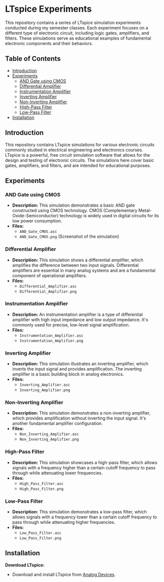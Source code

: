 # LTspice Experiments

This repository contains a series of LTspice simulation experiments conducted during my semester classes. Each experiment focuses on a different type of electronic circuit, including logic gates, amplifiers, and filters. These simulations serve as educational examples of fundamental electronic components and their behaviors.

## Table of Contents

- [Introduction](#introduction)
- [Experiments](#experiments)
  - [AND Gate using CMOS](#and-gate-using-cmos)
  - [Differential Amplifier](#differential-amplifier)
  - [Instrumentation Amplifier](#instrumentation-amplifier)
  - [Inverting Amplifier](#inverting-amplifier)
  - [Non-Inverting Amplifier](#non-inverting-amplifier)
  - [High-Pass Filter](#high-pass-filter)
  - [Low-Pass Filter](#low-pass-filter)
- [Installation](#installation-and-usage)


## Introduction

This repository contains LTspice simulations for various electronic circuits commonly studied in electrical engineering and electronics courses. LTspice is a powerful, free circuit simulation software that allows for the design and testing of electronic circuits. The simulations here cover basic gates, amplifiers, and filters, and are intended for educational purposes.

## Experiments

### AND Gate using CMOS

- **Description:** This simulation demonstrates a basic AND gate constructed using CMOS technology. CMOS (Complementary Metal-Oxide-Semiconductor) technology is widely used in digital circuits for its low power consumption.
- **Files:**
  - `AND_Gate_CMOS.asc`
  - `AND_Gate_CMOS.png` (Screenshot of the simulation)

### Differential Amplifier

- **Description:** This simulation shows a differential amplifier, which amplifies the difference between two input signals. Differential amplifiers are essential in many analog systems and are a fundamental component of operational amplifiers.
- **Files:**
  - `Differential_Amplifier.asc`
  - `Differential_Amplifier.png`

### Instrumentation Amplifier

- **Description:** An instrumentation amplifier is a type of differential amplifier with high input impedance and low output impedance. It's commonly used for precise, low-level signal amplification.
- **Files:**
  - `Instrumentation_Amplifier.asc`
  - `Instrumentation_Amplifier.png`

### Inverting Amplifier

- **Description:** This simulation illustrates an inverting amplifier, which inverts the input signal and provides amplification. The inverting amplifier is a basic building block in analog electronics.
- **Files:**
  - `Inverting_Amplifier.asc`
  - `Inverting_Amplifier.png`

### Non-Inverting Amplifier

- **Description:** This simulation demonstrates a non-inverting amplifier, which provides amplification without inverting the input signal. It's another fundamental amplifier configuration.
- **Files:**
  - `Non_Inverting_Amplifier.asc`
  - `Non_Inverting_Amplifier.png`

### High-Pass Filter

- **Description:** This simulation showcases a high-pass filter, which allows signals with a frequency higher than a certain cutoff frequency to pass through while attenuating lower frequencies.
- **Files:**
  - `High_Pass_Filter.asc`
  - `High_Pass_Filter.png`

### Low-Pass Filter

- **Description:** This simulation demonstrates a low-pass filter, which allows signals with a frequency lower than a certain cutoff frequency to pass through while attenuating higher frequencies.
- **Files:**
  - `Low_Pass_Filter.asc`
  - `Low_Pass_Filter.png`

## Installation

 **Download LTspice:**
   - Download and install LTspice from [Analog Devices](https://www.analog.com/en/design-center/design-tools-and-calculators/ltspice-simulator.html).

